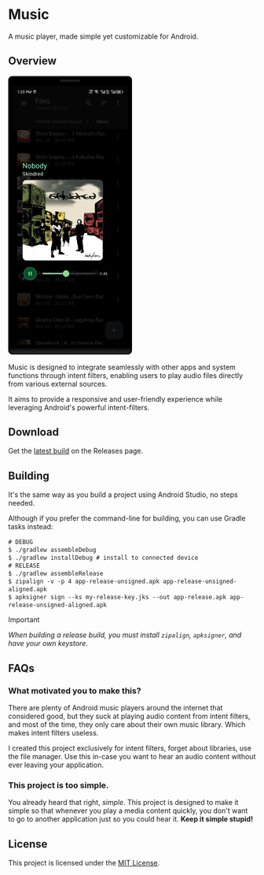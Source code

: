 # Music
A music player, made simple yet customizable for Android.

## Overview
<img src="docs/images/preview.png" alt="Preview" width="50%">

Music is designed to integrate seamlessly with other apps and system functions through intent filters,
enabling users to play audio files directly from various external sources.

It aims to provide a responsive and user-friendly experience while leveraging Android's powerful intent-filters.

## Download
Get the [latest build](https://github.com/feivegian/music/releases/latest) on the Releases page.

## Building
It's the same way as you build a project using Android Studio, no steps needed.

Although if you prefer the command-line for building, you can use Gradle tasks instead:
```shell
# DEBUG
$ ./gradlew assembleDebug
$ ./gradlew installDebug # install to connected device
# RELEASE
$ ./gradlew assembleRelease
$ zipalign -v -p 4 app-release-unsigned.apk app-release-unsigned-aligned.apk
$ apksigner sign --ks my-release-key.jks --out app-release.apk app-release-unsigned-aligned.apk
```

> [!IMPORTANT]
> *When building a release build, you must install `zipalign`, `apksigner`, and have your own keystore.*

## FAQs

### What motivated you to make this?
There are plenty of Android music players around the internet that considered good,
but they suck at playing audio content from intent filters, and most of the time,
they only care about their own music library. Which makes intent filters useless.

I created this project exclusively for intent filters, forget about libraries, use the file manager.
Use this in-case you want to hear an audio content without ever leaving your application.

### This project is too simple.
You already heard that right, *simple*. This project is designed to make it simple so that
whenever you play a media content quickly, you don't want to go to another application just so
you could hear it. **Keep it simple stupid!**

## License
This project is licensed under the [MIT License](LICENSE).
